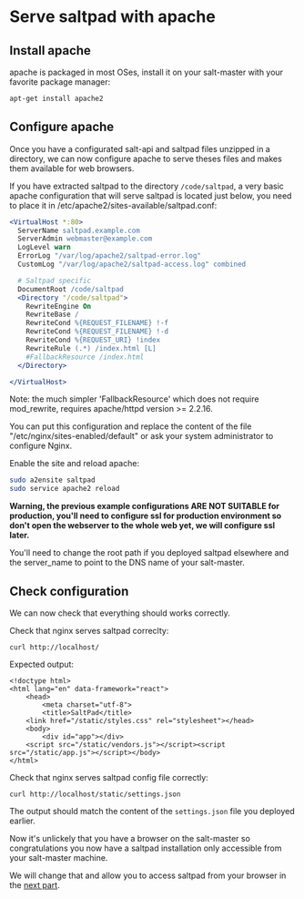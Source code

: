 # Serve saltpad with apache

## Install apache

apache is packaged in most OSes, install it on your salt-master with your favorite package manager:

```bash
apt-get install apache2
```

## Configure apache

Once you have a configurated salt-api and saltpad files unzipped in a directory, we can now configure apache to serve theses files and makes them available for web browsers.

If you have extracted saltpad to the directory `/code/saltpad`, a very basic apache configuration that will serve saltpad is located just below, you need to place it in /etc/apache2/sites-available/saltpad.conf:

```apache
<VirtualHost *:80>
  ServerName saltpad.example.com
  ServerAdmin webmaster@example.com
  LogLevel warn
  ErrorLog "/var/log/apache2/saltpad-error.log"
  CustomLog "/var/log/apache2/saltpad-access.log" combined

  # Saltpad specific
  DocumentRoot /code/saltpad
  <Directory "/code/saltpad">
    RewriteEngine On
    RewriteBase /
    RewriteCond %{REQUEST_FILENAME} !-f
    RewriteCond %{REQUEST_FILENAME} !-d
    RewriteCond %{REQUEST_URI} !index
    RewriteRule (.*) /index.html [L]
    #FallbackResource /index.html
  </Directory>

</VirtualHost>
```

Note: the much simpler 'FallbackResource' which does not require mod_rewrite, requires apache/httpd version >= 2.2.16.

You can put this configuration and replace the content of the file "/etc/nginx/sites-enabled/default" or ask your system administrator to configure Nginx.

Enable the site and reload apache:
```bash
sudo a2ensite saltpad
sudo service apache2 reload
```

__Warning, the previous example configurations ARE NOT SUITABLE for production, you'll need to configure ssl for production environment so don't open the webserver to the whole web yet, we will configure ssl later.__

You'll need to change the root path if you deployed saltpad elsewhere and the server_name to point to the DNS name of your salt-master.

## Check configuration

We can now check that everything should works correctly.

Check that nginx serves saltpad correclty:

```
curl http://localhost/
```

Expected output:

```
<!doctype html>
<html lang="en" data-framework="react">
    <head>
        <meta charset="utf-8">
        <title>SaltPad</title>
    <link href="/static/styles.css" rel="stylesheet"></head>
    <body>
        <div id="app"></div>
    <script src="/static/vendors.js"></script><script src="/static/app.js"></script></body>
</html>
```

Check that nginx serves saltpad config file correctly:

```
curl http://localhost/static/settings.json
```

The output should match the content of the `settings.json` file you deployed earlier.

Now it's unlickely that you have a browser on the salt-master so congratulations you now have a saltpad installation only accessible from your salt-master machine.

We will change that and allow you to access saltpad from your browser in the [next part](apache-across-internet-cors.md).
